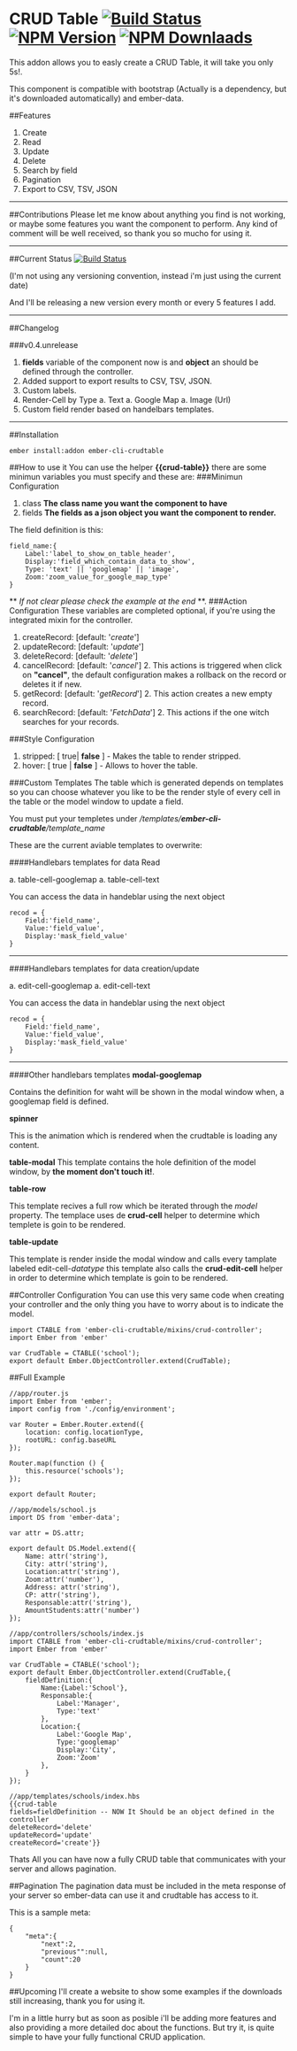 
# CRUD Table [![Build Status](https://img.shields.io/travis/gerard2p/ember-cli-crudtable/v0.3.27.svg?style=flat-square)](https://travis-ci.org/gerard2p/ember-cli-crudtable) [![NPM Version](http://img.shields.io/npm/v/ember-cli-crudtable.svg?style=flat-square)](https://www.npmjs.org/package/ember-cli-crudtable) [![NPM Downlaads](http://img.shields.io/npm/dm/ember-cli-crudtable.svg?style=flat-square)](https://www.npmjs.org/package/ember-cli-crudtable)
This addon allows you to easly create a CRUD Table, it will take you only 5s!.

This component is compatible with bootstrap (Actually is a dependency, but it's downloaded automatically) and ember-data.

##Features
1. Create
2. Read
3. Update
4. Delete
5. Search by field
6. Pagination
7. Export to CSV, TSV, JSON
___

##Contributions
Please let me know about anything you find is not working, or maybe some features you want the component to perform. Any kind of comment will be well received, so thank you so mucho for using it.

---

##Current Status [![Build Status](https://img.shields.io/travis/gerard2p/ember-cli-crudtable/master.svg?style=flat-square)](https://travis-ci.org/gerard2p/ember-cli-crudtable)

(I'm not using any versioning convention, instead i'm just using the current date)

And I'll be releasing a new version every month or every 5 features I add.

---

##Changelog

###v0.4.unrelease
1. **fields** variable of the component now is and **object** an should be defined through the controller.
1. Added support to export results to CSV, TSV, JSON.
1. Custom labels.
1. Render-Cell by Type
	a. Text
	a. Google Map
	a. Image (Url)
1. Custom field render based on handelbars templates.
___

##Installation
```
ember install:addon ember-cli-crudtable
```

##How to use it
You can use the helper **{{crud-table}}** there are some minimun variables you must specify and these are:
###Minimun Configuration
1. class **The class name you want the component to have**
2. fields **The fields as a json object you want the component to render.**

The field definition is this:

```
field_name:{
	Label:'label_to_show_on_table_header',
	Display:'field_which_contain_data_to_show',
	Type: 'text' || 'googlemap' || 'image',
	Zoom:'zoom_value_for_google_map_type'
}
```
** *If not clear please check the example at the end* **.
###Action Configuration
These variables are completed optional, if you're using the integrated mixin for the controller.

1. createRecord: [default: '*create*']
1. updateRecord: [default: '*update*']
1. deleteRecord: [default: '*delete*']
1. cancelRecord: [default: '*cancel*']
	2. This actions is triggered when click on **"cancel"**, the default configuration makes a rollback on the record or deletes it if new.
1. getRecord: [default: '*getRecord*']
	2. This action creates a new empty record.
1. searchRecord: [default: '*FetchData*']
	2. This actions if the one witch searches for your records.

###Style Configuration
1. stripped: [ true| **false** ]	-	Makes the table to render stripped.
1. hover: [ true | **false** ]		-	Allows to hover the table.

###Custom Templates
The table which is generated depends on templates so you can choose whatever you like to be the render style of every cell in the table or the model window to update a field.

You must put your templetes under */templates/**ember-cli-crudtable**/template_name*

These are the current aviable templates to overwrite:

####Handlebars templates for data Read

a. table-cell-googlemap
a. table-cell-text

You can access the data in handeblar using the next object

```
recod = {
	Field:'field_name',
	Value:'field_value',
	Display:'mask_field_value'
}
```

---

####Handlebars templates for data creation/update

a. edit-cell-googlemap
a. edit-cell-text

You can access the data in handeblar using the next object

```
recod = {
	Field:'field_name',
	Value:'field_value',
	Display:'mask_field_value'
}
```

---

####Other handlebars templates
**modal-googlemap**

Contains the definition for waht will be shown in the modal window when, a googlemap field is defined.


**spinner**

This is the animation which is rendered when the crudtable is loading any content.



**table-modal**
This template contains the hole definition of the model window, by **the moment don't touch it!**.


**table-row**

This template recives a full row which be iterated through the *model* property.
The templace uses de **crud-cell** helper to determine which templete is goin to be rendered.


**table-update**

This template is render inside the modal window and calls every tamplate labeled edit-cell-*datatype* this template also calls the **crud-edit-cell** helper in order to determine which template is goin to be rendered.



##Controller Configuration
You can use this very same code when creating your controller and the only thing you have to worry about is to indicate the model.

```
import CTABLE from 'ember-cli-crudtable/mixins/crud-controller';
import Ember from 'ember'

var CrudTable = CTABLE('school');
export default Ember.ObjectController.extend(CrudTable);
```


##Full Example
```
//app/router.js
import Ember from 'ember';
import config from './config/environment';

var Router = Ember.Router.extend({
    location: config.locationType,
    rootURL: config.baseURL
});

Router.map(function () {
    this.resource('schools');
});

export default Router;

```

```
//app/models/school.js
import DS from 'ember-data';

var attr = DS.attr;

export default DS.Model.extend({
    Name: attr('string'),
    City: attr('string'),
    Location:attr('string'),
    Zoom:attr('number'),
    Address: attr('string'),
    CP: attr('string'),
    Responsable:attr('string'),
    AmountStudents:attr('number')
});

```

```
//app/controllers/schools/index.js
import CTABLE from 'ember-cli-crudtable/mixins/crud-controller';
import Ember from 'ember'

var CrudTable = CTABLE('school');
export default Ember.ObjectController.extend(CrudTable,{
	fieldDefinition:{
		Name:{Label:'School'},
		Responsable:{
			Label:'Manager',
			Type:'text'
		},
		Location:{
			Label:'Google Map',
			Type:'googlemap'
			Display:'City',
			Zoom:'Zoom'
		},
	}
});
```


```
//app/templates/schools/index.hbs
{{crud-table 
fields=fieldDefinition -- NOW It Should be an object defined in the controller
deleteRecord='delete'
updateRecord='update' 
createRecord='create'}}
```

Thats All you can have now a fully CRUD table that communicates with your server and allows pagination.


##Pagination
The pagination data must be included in the meta response of your server so ember-data can use it and crudtable has access to it.

This is a sample meta:

```
{
	"meta":{
		"next":2,
		"previous"":null,
		"count":20
	}
}
```

##Upcoming
I'll create a website to show some examples if the downloads still increasing, thank you for using it.

I'm in a little hurry but as soon as posible i'll be adding more features and also providing a more detailed doc about the functions.
But try it, is quite simple to have your fully functional CRUD application.